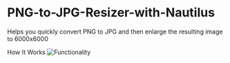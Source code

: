 # PNG-to-JPG-Resizer-with-Nautilus
Helps you quickly convert PNG to JPG and then enlarge the resulting image to 6000x6000

How It Works
![Functionality](https://github.com/pefbrute/PNG-to-JPG-Resizer/blob/main/cut_Resizer%20PNG%20to%20JPG.gif)
